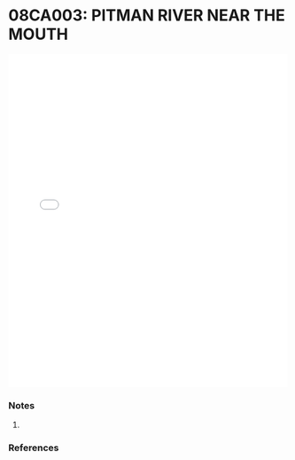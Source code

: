 # 08CA003: PITMAN RIVER NEAR THE MOUTH

<iframe src="/_static/stations/08CA003_fdc.html" width="100%" height="600" frameborder="0"></iframe>

### Notes
1. 

### References

